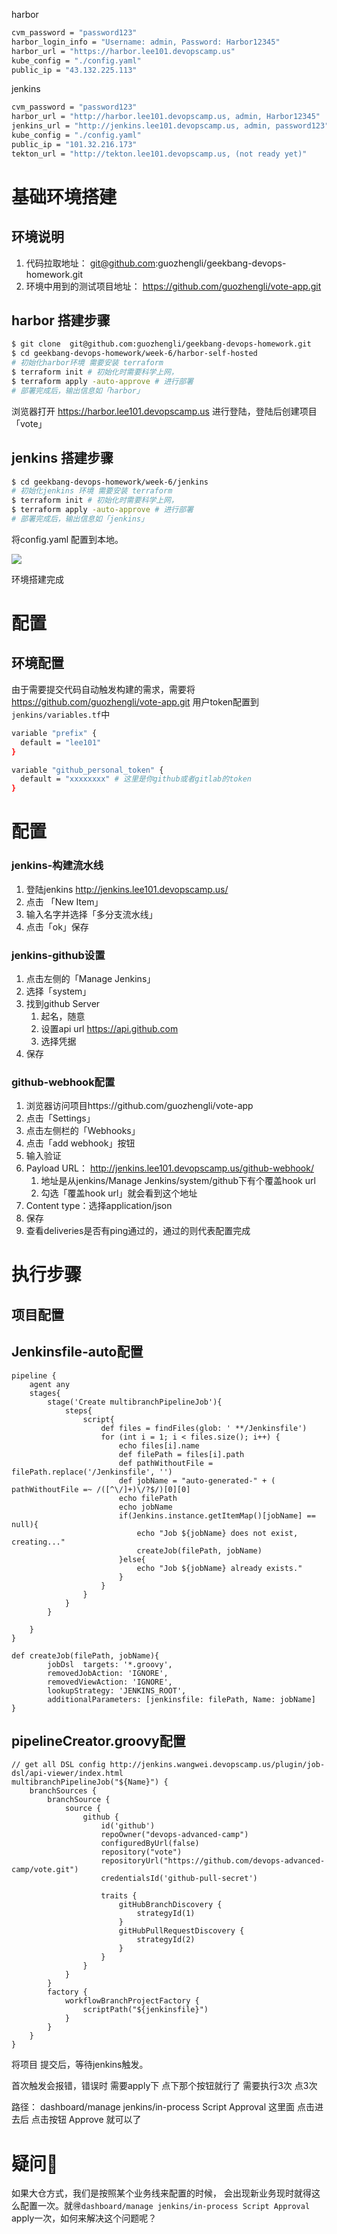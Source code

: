 
harbor
```bash
cvm_password = "password123"
harbor_login_info = "Username: admin, Password: Harbor12345"
harbor_url = "https://harbor.lee101.devopscamp.us"
kube_config = "./config.yaml"
public_ip = "43.132.225.113"
```

jenkins
```bash
cvm_password = "password123"
harbor_url = "http://harbor.lee101.devopscamp.us, admin, Harbor12345"
jenkins_url = "http://jenkins.lee101.devopscamp.us, admin, password123"
kube_config = "./config.yaml"
public_ip = "101.32.216.173"
tekton_url = "http://tekton.lee101.devopscamp.us, (not ready yet)"
```

# 基础环境搭建

## 环境说明

1. 代码拉取地址： git@github.com:guozhengli/geekbang-devops-homework.git
2. 环境中用到的测试项目地址： https://github.com/guozhengli/vote-app.git

## harbor 搭建步骤

```bash
$ git clone  git@github.com:guozhengli/geekbang-devops-homework.git
$ cd geekbang-devops-homework/week-6/harbor-self-hosted
# 初始化harbor环境 需要安装 terraform 
$ terraform init # 初始化时需要科学上网，
$ terraform apply -auto-approve # 进行部署
# 部署完成后，输出信息如「harbor」
```

浏览器打开 https://harbor.lee101.devopscamp.us 进行登陆，登陆后创建项目「vote」

## jenkins 搭建步骤

```bash
$ cd geekbang-devops-homework/week-6/jenkins 
# 初始化jenkins 环境 需要安装 terraform 
$ terraform init # 初始化时需要科学上网，
$ terraform apply -auto-approve # 进行部署
# 部署完成后，输出信息如「jenkins」
```

将config.yaml 配置到本地。

![](https://fiya.oss-cn-beijing.aliyuncs.com/oss-cn-beijingdevops-001.png)

环境搭建完成

# 配置

## 环境配置

由于需要提交代码自动触发构建的需求，需要将  https://github.com/guozhengli/vote-app.git 用户token配置到 `jenkins/variables.tf`中
```bash
variable "prefix" {
  default = "lee101" 
}

variable "github_personal_token" {
  default = "xxxxxxxx" # 这里是你github或者gitlab的token
}
```

# 配置

### jenkins-构建流水线
1. 登陆jenkins http://jenkins.lee101.devopscamp.us/
2. 点击 「New Item」
3. 输入名字并选择「多分支流水线」
4. 点击「ok」保存

### jenkins-github设置
1. 点击左侧的「Manage Jenkins」
2. 选择「system」
3. 找到github Server
	1. 起名，随意
	2. 设置api url https://api.github.com
	3. 选择凭据
4. 保存

### github-webhook配置
1. 浏览器访问项目https://github.com/guozhengli/vote-app
2. 点击「Settings」
3. 点击左侧栏的「Webhooks」
4. 点击「add webhook」按钮
5. 输入验证
6. Payload URL： http://jenkins.lee101.devopscamp.us/github-webhook/
	1. 地址是从jenkins/Manage Jenkins/system/github下有个覆盖hook url
	2. 勾选「覆盖hook url」就会看到这个地址
7. Content type：选择application/json
8. 保存
9. 查看deliveries是否有ping通过的，通过的则代表配置完成

# 执行步骤

## 项目配置

## Jenkinsfile-auto配置

```pipline
pipeline {
    agent any
    stages{
        stage('Create multibranchPipelineJob'){
            steps{
                script{
                    def files = findFiles(glob: ' **/Jenkinsfile')
                    for (int i = 1; i < files.size(); i++) {
                        echo files[i].name
                        def filePath = files[i].path
                        def pathWithoutFile = filePath.replace('/Jenkinsfile', '')
                        def jobName = "auto-generated-" + ( pathWithoutFile =~ /([^\/]+)\/?$/)[0][0]
                        echo filePath
                        echo jobName
                        if(Jenkins.instance.getItemMap()[jobName] == null){
                            echo "Job ${jobName} does not exist, creating..."
                            createJob(filePath, jobName)
                        }else{
                            echo "Job ${jobName} already exists."
                        }
                    }
                }
            }
        }

    }
}

def createJob(filePath, jobName){
        jobDsl  targets: '*.groovy',
        removedJobAction: 'IGNORE',
        removedViewAction: 'IGNORE',
        lookupStrategy: 'JENKINS_ROOT',
        additionalParameters: [jenkinsfile: filePath, Name: jobName]
}
```

## pipelineCreator.groovy配置

```pipline
// get all DSL config http://jenkins.wangwei.devopscamp.us/plugin/job-dsl/api-viewer/index.html
multibranchPipelineJob("${Name}") {
    branchSources {
        branchSource {
            source {
                github {
                    id('github')
                    repoOwner("devops-advanced-camp")
                    configuredByUrl(false)
                    repository("vote")
                    repositoryUrl("https://github.com/devops-advanced-camp/vote.git")
                    credentialsId('github-pull-secret')

                    traits {
                        gitHubBranchDiscovery {
                            strategyId(1)
                        }
                        gitHubPullRequestDiscovery {
                            strategyId(2)
                        }
                    }
                }
            }
        }
        factory {
            workflowBranchProjectFactory {
                scriptPath("${jenkinsfile}")
            }
        }
    }
}
```

将项目 提交后，等待jenkins触发。

首次触发会报错，错误时
需要apply下 点下那个按钮就行了 需要执行3次 点3次

路径： dashboard/manage jenkins/in-process Script Approval 这里面
点击进去后 点击按钮 Approve 就可以了

# 疑问🤔

如果大仓方式，我们是按照某个业务线来配置的时候， 会出现新业务现时就得这么配置一次。就🉐`dashboard/manage jenkins/in-process Script Approval ` apply一次，如何来解决这个问题呢？
